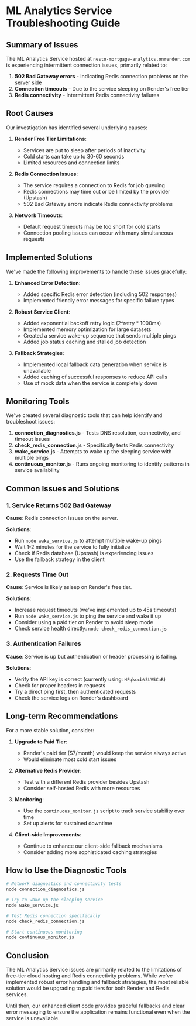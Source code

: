 # ML Analytics Service Troubleshooting Guide

## Summary of Issues

The ML Analytics Service hosted at `nesto-mortgage-analytics.onrender.com` is experiencing intermittent connection issues, primarily related to:

1. **502 Bad Gateway errors** - Indicating Redis connection problems on the server side
2. **Connection timeouts** - Due to the service sleeping on Render's free tier
3. **Redis connectivity** - Intermittent Redis connectivity failures

## Root Causes

Our investigation has identified several underlying causes:

1. **Render Free Tier Limitations**:
   - Services are put to sleep after periods of inactivity
   - Cold starts can take up to 30-60 seconds
   - Limited resources and connection limits

2. **Redis Connection Issues**:
   - The service requires a connection to Redis for job queuing
   - Redis connections may time out or be limited by the provider (Upstash)
   - 502 Bad Gateway errors indicate Redis connectivity problems

3. **Network Timeouts**:
   - Default request timeouts may be too short for cold starts
   - Connection pooling issues can occur with many simultaneous requests

## Implemented Solutions

We've made the following improvements to handle these issues gracefully:

1. **Enhanced Error Detection**:
   - Added specific Redis error detection (including 502 responses)
   - Implemented friendly error messages for specific failure types

2. **Robust Service Client**:
   - Added exponential backoff retry logic (2^retry * 1000ms)
   - Implemented memory optimization for large datasets
   - Created a service wake-up sequence that sends multiple pings 
   - Added job status caching and stalled job detection

3. **Fallback Strategies**:
   - Implemented local fallback data generation when service is unavailable
   - Added caching of successful responses to reduce API calls
   - Use of mock data when the service is completely down

## Monitoring Tools

We've created several diagnostic tools that can help identify and troubleshoot issues:

1. **connection_diagnostics.js** - Tests DNS resolution, connectivity, and timeout issues
2. **check_redis_connection.js** - Specifically tests Redis connectivity 
3. **wake_service.js** - Attempts to wake up the sleeping service with multiple pings
4. **continuous_monitor.js** - Runs ongoing monitoring to identify patterns in service availability

## Common Issues and Solutions

### 1. Service Returns 502 Bad Gateway

**Cause**: Redis connection issues on the server.

**Solutions**:
- Run `node wake_service.js` to attempt multiple wake-up pings
- Wait 1-2 minutes for the service to fully initialize
- Check if Redis database (Upstash) is experiencing issues
- Use the fallback strategy in the client

### 2. Requests Time Out

**Cause**: Service is likely asleep on Render's free tier.

**Solutions**:
- Increase request timeouts (we've implemented up to 45s timeouts)
- Run `node wake_service.js` to ping the service and wake it up
- Consider using a paid tier on Render to avoid sleep mode
- Check service health directly: `node check_redis_connection.js`

### 3. Authentication Failures

**Cause**: Service is up but authentication or header processing is failing.

**Solutions**:
- Verify the API key is correct (currently using: `HFqkccbN3LV5CaB`)
- Check for proper headers in requests
- Try a direct ping first, then authenticated requests
- Check the service logs on Render's dashboard

## Long-term Recommendations

For a more stable solution, consider:

1. **Upgrade to Paid Tier**: 
   - Render's paid tier ($7/month) would keep the service always active
   - Would eliminate most cold start issues

2. **Alternative Redis Provider**:
   - Test with a different Redis provider besides Upstash
   - Consider self-hosted Redis with more resources

3. **Monitoring**:
   - Use the `continuous_monitor.js` script to track service stability over time
   - Set up alerts for sustained downtime

4. **Client-side Improvements**:
   - Continue to enhance our client-side fallback mechanisms
   - Consider adding more sophisticated caching strategies

## How to Use the Diagnostic Tools

```bash
# Network diagnostics and connectivity tests
node connection_diagnostics.js

# Try to wake up the sleeping service
node wake_service.js

# Test Redis connection specifically
node check_redis_connection.js

# Start continuous monitoring
node continuous_monitor.js
```

## Conclusion

The ML Analytics Service issues are primarily related to the limitations of free-tier cloud hosting and Redis connectivity problems. While we've implemented robust error handling and fallback strategies, the most reliable solution would be upgrading to paid tiers for both Render and Redis services.

Until then, our enhanced client code provides graceful fallbacks and clear error messaging to ensure the application remains functional even when the service is unavailable. 